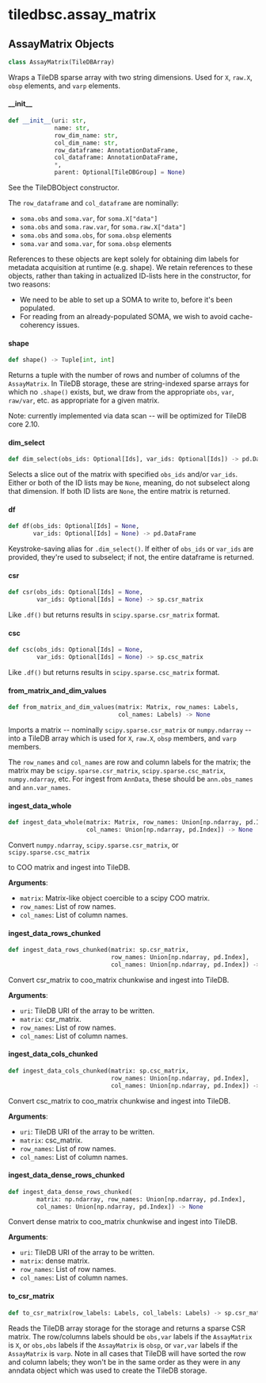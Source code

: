 <a id="tiledbsc.assay_matrix"></a>

# tiledbsc.assay\_matrix

<a id="tiledbsc.assay_matrix.AssayMatrix"></a>

## AssayMatrix Objects

```python
class AssayMatrix(TileDBArray)
```

Wraps a TileDB sparse array with two string dimensions.
Used for `X`, `raw.X`, `obsp` elements, and `varp` elements.

<a id="tiledbsc.assay_matrix.AssayMatrix.__init__"></a>

#### \_\_init\_\_

```python
def __init__(uri: str,
             name: str,
             row_dim_name: str,
             col_dim_name: str,
             row_dataframe: AnnotationDataFrame,
             col_dataframe: AnnotationDataFrame,
             *,
             parent: Optional[TileDBGroup] = None)
```

See the TileDBObject constructor.

The `row_dataframe` and `col_dataframe` are nominally:

* `soma.obs` and `soma.var`, for `soma.X["data"]`
* `soma.obs` and `soma.raw.var`, for `soma.raw.X["data"]`
* `soma.obs` and `soma.obs`, for `soma.obsp` elements
* `soma.var` and `soma.var`, for `soma.obsp` elements

References to these objects are kept solely for obtaining dim labels for metadata
acquisition at runtime (e.g. shape). We retain references to these objects, rather
than taking in actualized ID-lists here in the constructor, for two reasons:

* We need to be able to set up a SOMA to write to, before it's been populated.
* For reading from an already-populated SOMA, we wish to avoid cache-coherency issues.

<a id="tiledbsc.assay_matrix.AssayMatrix.shape"></a>

#### shape

```python
def shape() -> Tuple[int, int]
```

Returns a tuple with the number of rows and number of columns of the `AssayMatrix`.
In TileDB storage, these are string-indexed sparse arrays for which no `.shape()` exists,
but, we draw from the appropriate `obs`, `var`, `raw/var`, etc. as appropriate for a given matrix.

Note: currently implemented via data scan -- will be optimized for TileDB core 2.10.

<a id="tiledbsc.assay_matrix.AssayMatrix.dim_select"></a>

#### dim\_select

```python
def dim_select(obs_ids: Optional[Ids], var_ids: Optional[Ids]) -> pd.DataFrame
```

Selects a slice out of the matrix with specified `obs_ids` and/or `var_ids`.
Either or both of the ID lists may be `None`, meaning, do not subselect along
that dimension. If both ID lists are `None`, the entire matrix is returned.

<a id="tiledbsc.assay_matrix.AssayMatrix.df"></a>

#### df

```python
def df(obs_ids: Optional[Ids] = None,
       var_ids: Optional[Ids] = None) -> pd.DataFrame
```

Keystroke-saving alias for `.dim_select()`. If either of `obs_ids` or `var_ids`
are provided, they're used to subselect; if not, the entire dataframe is returned.

<a id="tiledbsc.assay_matrix.AssayMatrix.csr"></a>

#### csr

```python
def csr(obs_ids: Optional[Ids] = None,
        var_ids: Optional[Ids] = None) -> sp.csr_matrix
```

Like `.df()` but returns results in `scipy.sparse.csr_matrix` format.

<a id="tiledbsc.assay_matrix.AssayMatrix.csc"></a>

#### csc

```python
def csc(obs_ids: Optional[Ids] = None,
        var_ids: Optional[Ids] = None) -> sp.csc_matrix
```

Like `.df()` but returns results in `scipy.sparse.csc_matrix` format.

<a id="tiledbsc.assay_matrix.AssayMatrix.from_matrix_and_dim_values"></a>

#### from\_matrix\_and\_dim\_values

```python
def from_matrix_and_dim_values(matrix: Matrix, row_names: Labels,
                               col_names: Labels) -> None
```

Imports a matrix -- nominally `scipy.sparse.csr_matrix` or `numpy.ndarray` -- into a TileDB
array which is used for `X`, `raw.X`, `obsp` members, and `varp` members.

The `row_names` and `col_names` are row and column labels for the matrix; the matrix may be
`scipy.sparse.csr_matrix`, `scipy.sparse.csc_matrix`, `numpy.ndarray`, etc.
For ingest from `AnnData`, these should be `ann.obs_names` and `ann.var_names`.

<a id="tiledbsc.assay_matrix.AssayMatrix.ingest_data_whole"></a>

#### ingest\_data\_whole

```python
def ingest_data_whole(matrix: Matrix, row_names: Union[np.ndarray, pd.Index],
                      col_names: Union[np.ndarray, pd.Index]) -> None
```

Convert `numpy.ndarray`, `scipy.sparse.csr_matrix`, or `scipy.sparse.csc_matrix`

to COO matrix and ingest into TileDB.

**Arguments**:

- `matrix`: Matrix-like object coercible to a scipy COO matrix.
- `row_names`: List of row names.
- `col_names`: List of column names.

<a id="tiledbsc.assay_matrix.AssayMatrix.ingest_data_rows_chunked"></a>

#### ingest\_data\_rows\_chunked

```python
def ingest_data_rows_chunked(matrix: sp.csr_matrix,
                             row_names: Union[np.ndarray, pd.Index],
                             col_names: Union[np.ndarray, pd.Index]) -> None
```

Convert csr_matrix to coo_matrix chunkwise and ingest into TileDB.

**Arguments**:

- `uri`: TileDB URI of the array to be written.
- `matrix`: csr_matrix.
- `row_names`: List of row names.
- `col_names`: List of column names.

<a id="tiledbsc.assay_matrix.AssayMatrix.ingest_data_cols_chunked"></a>

#### ingest\_data\_cols\_chunked

```python
def ingest_data_cols_chunked(matrix: sp.csc_matrix,
                             row_names: Union[np.ndarray, pd.Index],
                             col_names: Union[np.ndarray, pd.Index]) -> None
```

Convert csc_matrix to coo_matrix chunkwise and ingest into TileDB.

**Arguments**:

- `uri`: TileDB URI of the array to be written.
- `matrix`: csc_matrix.
- `row_names`: List of row names.
- `col_names`: List of column names.

<a id="tiledbsc.assay_matrix.AssayMatrix.ingest_data_dense_rows_chunked"></a>

#### ingest\_data\_dense\_rows\_chunked

```python
def ingest_data_dense_rows_chunked(
        matrix: np.ndarray, row_names: Union[np.ndarray, pd.Index],
        col_names: Union[np.ndarray, pd.Index]) -> None
```

Convert dense matrix to coo_matrix chunkwise and ingest into TileDB.

**Arguments**:

- `uri`: TileDB URI of the array to be written.
- `matrix`: dense matrix.
- `row_names`: List of row names.
- `col_names`: List of column names.

<a id="tiledbsc.assay_matrix.AssayMatrix.to_csr_matrix"></a>

#### to\_csr\_matrix

```python
def to_csr_matrix(row_labels: Labels, col_labels: Labels) -> sp.csr_matrix
```

Reads the TileDB array storage for the storage and returns a sparse CSR matrix.  The
row/columns labels should be `obs,var` labels if the `AssayMatrix` is `X`, or `obs,obs` labels if
the `AssayMatrix` is `obsp`, or `var,var` labels if the `AssayMatrix` is `varp`.
Note in all cases that TileDB will have sorted the row and column labels; they won't
be in the same order as they were in any anndata object which was used to create the
TileDB storage.

